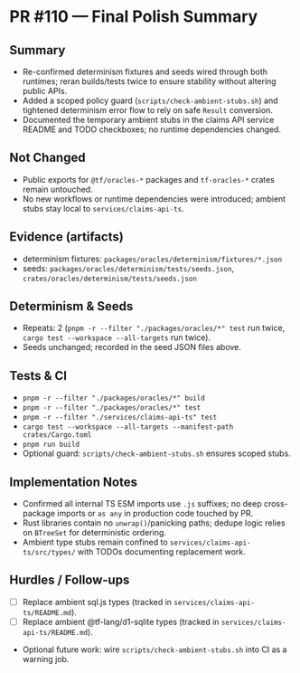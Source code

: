 # PR #110 — Final Polish Summary

## Summary
- Re-confirmed determinism fixtures and seeds wired through both runtimes; reran builds/tests twice to ensure stability without altering public APIs.
- Added a scoped policy guard (`scripts/check-ambient-stubs.sh`) and tightened determinism error flow to rely on safe `Result` conversion.
- Documented the temporary ambient stubs in the claims API service README and TODO checkboxes; no runtime dependencies changed.

## Not Changed
- Public exports for `@tf/oracles-*` packages and `tf-oracles-*` crates remain untouched.
- No new workflows or runtime dependencies were introduced; ambient stubs stay local to `services/claims-api-ts`.

## Evidence (artifacts)
- determinism fixtures: `packages/oracles/determinism/fixtures/*.json`
- seeds: `packages/oracles/determinism/tests/seeds.json`, `crates/oracles/determinism/tests/seeds.json`

## Determinism & Seeds
- Repeats: 2 (`pnpm -r --filter "./packages/oracles/*" test` run twice, `cargo test --workspace --all-targets` run twice).
- Seeds unchanged; recorded in the seed JSON files above.

## Tests & CI
- `pnpm -r --filter "./packages/oracles/*" build`
- `pnpm -r --filter "./packages/oracles/*" test`
- `pnpm -r --filter "./services/claims-api-ts" test`
- `cargo test --workspace --all-targets --manifest-path crates/Cargo.toml`
- `pnpm run build`
- Optional guard: `scripts/check-ambient-stubs.sh` ensures scoped stubs.

## Implementation Notes
- Confirmed all internal TS ESM imports use `.js` suffixes; no deep cross-package imports or `as any` in production code touched by PR.
- Rust libraries contain no `unwrap()`/panicking paths; dedupe logic relies on `BTreeSet` for deterministic ordering.
- Ambient type stubs remain confined to `services/claims-api-ts/src/types/` with TODOs documenting replacement work.

## Hurdles / Follow-ups
- [ ] Replace ambient sql.js types (tracked in `services/claims-api-ts/README.md`).
- [ ] Replace ambient @tf-lang/d1-sqlite types (tracked in `services/claims-api-ts/README.md`).
- Optional future work: wire `scripts/check-ambient-stubs.sh` into CI as a warning job.
